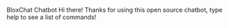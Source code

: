 BloxChat Chatbot
Hi there! Thanks for using this open source chatbot, type help to see a list of commands!

